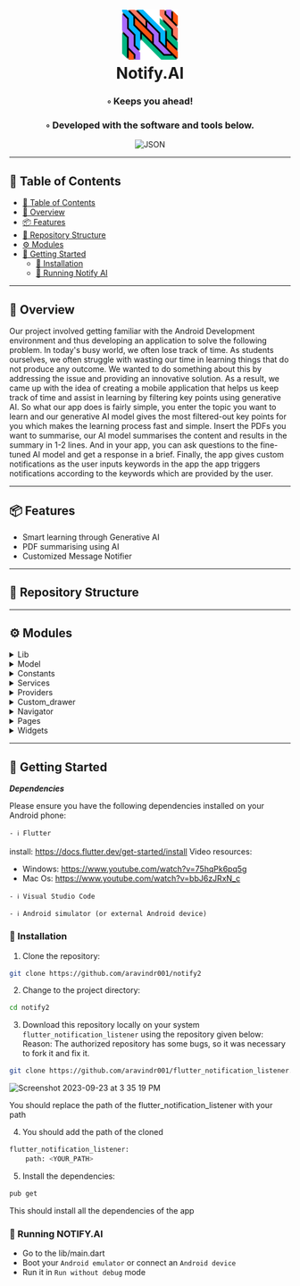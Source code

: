 <div align="center">
<h1 align="center">
<img src="assets/images/logo.png" width="100" />
<br>Notify.AI
</h1>
<h3>◦ Keeps you ahead!</h3>
<h3>◦ Developed with the software and tools below.</h3>

<p align="center">

<img src="https://img.shields.io/badge/FLUTTER-000000.svg?style&logo=FLUTTER" alt="JSON" />
</p>

</div>


---

## 📖 Table of Contents
- [📖 Table of Contents](#-table-of-contents)
- [📍 Overview](#-overview)
- [📦 Features](#-features)
- [📂 Repository Structure](#-repository-structure)
- [⚙️ Modules](#-modules)
- [🚀 Getting Started](#-getting-started)
    - [🔧 Installation](#-installation)
    - [🤖 Running Notify AI](#-running-notify-ai)

---


## 📍 Overview


Our project involved getting familiar with the Android Development environment and thus developing an application to solve the following problem.
In today's busy world, we often lose track of time. As students ourselves, we often struggle with wasting our time in learning things that do not produce any outcome. We wanted to do something about this by addressing the issue and providing an innovative solution. As a result, we came up with the idea of creating a mobile application that helps us keep track of time and assist in learning by filtering key points using generative AI.
So what our app does is fairly simple, you enter the topic you want to learn and our generative AI model gives the most filtered-out key points for you which makes the learning process fast and simple. Insert the PDFs you want to summarise, our AI model summarises the content and results in the summary in 1-2 lines. And in your app, you can ask questions to the fine-tuned AI model and get a response in a brief. Finally, the app gives custom notifications as the user inputs keywords in the app the app triggers notifications according to the keywords which are provided by the user.

---

## 📦 Features

- Smart learning through Generative AI
- PDF summarising using AI
- Customized Message Notifier


---


## 📂 Repository Structure



---

## ⚙️ Modules

<details closed><summary>Lib</summary>

| File                                                                                  | Summary                                                                                                                                                                                                                                                                                                                          |
| ---                                                                                   | ---                                                                                                                                                                                                                                                                                                                              |
| [boxes.dart](https://github.com/aravindr001/notify2/blob/main/lib/boxes.dart)         | This code imports and initializes Hive, a lightweight and efficient local database solution. It defines two Box instances-"keywords" and "notifications"-to manage data storage, retrieval, and manipulation.                                                                                                                    |
| [main.dart](https://github.com/aravindr001/notify2/blob/main/lib/main.dart)           | This code sets up and initializes the required dependencies for a notification app. It handles requesting notifications permissions, initializes the Hive database, registers an adapter for NotificationDataModel, opens Hive boxes for keywords and notifications, and sets up the app UI with a material theme and splash screen.    |
| [app_theme.dart](https://github.com/aravindr001/notify2/blob/main/lib/app_theme.dart) | This code defines a customizable app theme for a Flutter application, including colours and text styles. It also provides a TextTheme object, which maps different text styles to specific typography elements like headings and captions. The code aims to provide a unified and consistent visual design for the app interface. |

</details>

<details closed><summary>Model</summary>

| File                                                                                                  | Summary                                                                                                                                                                                                                                                                                                                                                                 |
| ---                                                                                                   | ---                                                                                                                                                                                                                                                                                                                                                                     |
| [homelist.dart](https://github.com/aravindr001/notify2/blob/main/lib/model/homelist.dart)             | The code defines a class called HomeList that represents a list of home screen options in a Flutter application. Each option has an image path, a name, and a navigateScreen property, which determines the widget to be displayed when the option is selected. This code provides functionality for navigating to a chatbot screen, a PDF screen, and a chats screen. |
| [models_model.dart](https://github.com/aravindr001/notify2/blob/main/lib/model/models_model.dart)     | The code defines a ModelsModel class with properties like id, created, and root. It includes a constructor to initialize the model, a factory method to parse JSON and create model instances, and a static method to convert a model snapshot into a list of ModelsModel objects.                                                                                      |
| [chat_model.dart](https://github.com/aravindr001/notify2/blob/main/lib/model/chat_model.dart)         | The ChatModel class is a data model that represents a chat message. It has two properties: "msg" for the message content, and "chatIndex" for the index of the chat. With a constructor and a factory method, it can easily convert JSON data into an instance of the ChatModel class.                                                                                  |
| [notification.dart](https://github.com/aravindr001/notify2/blob/main/lib/model/notification.dart)     | This code defines a data model class for storing notification data. It uses the Hive library for serialization and deserialization. The class has fields for title, text, package name, and creation timestamp.                                                                                                                                                             |
| [notification.g.dart](https://github.com/aravindr001/notify2/blob/main/lib/model/notification.g.dart) | This code is a generated TypeAdapter for the NotificationDataModel class. It provides methods to read and write instances of this class in a binary format. It specifies how the object fields should be serialized and deserialized.                                                                                                                                   |

</details>

<details closed><summary>Constants</summary>

| File                                                                                              | Summary                                                                                                                                                                                            |
| ---                                                                                               | ---                                                                                                                                                                                                |
| [api_consts.dart](https://github.com/aravindr001/notify2/blob/main/lib/constants/api_consts.dart) | This code sets the base URL and the API key for connecting to the OpenAI API. It provides the essential information required to initialize and authenticate API calls in subsequent code segments. |

</details>

<details closed><summary>Services</summary>

| File                                                                                                             | Summary                                                                                                                                                                                                                                                                                                                                                                                            |
| ---                                                                                                              | ---                                                                                                                                                                                                                                                                                                                                                                                                |
| [assets_manager.dart](https://github.com/aravindr001/notify2/blob/main/lib/services/assets_manager.dart)         | The code defines an AssetsManager class with static variables that store paths to various image files and an animation file used for loading.                                                                                                                                                                                                                                                      |
| [local_notification.dart](https://github.com/aravindr001/notify2/blob/main/lib/services/local_notification.dart) | This code snippet defines a class called "LocalNotification" that provides functions to initialize and show local notifications using the Flutter Local Notifications plugin. The "initialize" function sets up the necessary settings for notifications on both Android and iOS platforms, while the "showBigTextNotification" function displays a notification with a given title and body text. |
| [api_service.dart](https://github.com/aravindr001/notify2/blob/main/lib/services/api_service.dart)               | The code provides functionality for making API requests to fetch models, sending messages using ChatGPT API, and sending generic messages. It also handles error cases and parses the response data into appropriate models.                                                                                                                                                                       |

</details>

<details closed><summary>Providers</summary>

| File                                                                                                        | Summary                                                                                                                                                                                                                                                                                                                       |
| ---                                                                                                         | ---                                                                                                                                                                                                                                                                                                                           |
| [models_provider.dart](https://github.com/aravindr001/notify2/blob/main/lib/providers/models_provider.dart) | The ModelsProvider class is responsible for managing the current and available AI models. It provides a method to get all the available models from an API and another method to set the current model. These functionalities are important for the overall functioning of the application.                                   |
| [chats_provider.dart](https://github.com/aravindr001/notify2/blob/main/lib/providers/chats_provider.dart)   | This code defines a ChatProvider class that manages a list of chat messages. It provides methods to add user messages and send them to an API. The API service retrieves responses based on the message and chosen model id. The code also uses the ChangeNotifier class to notify listeners of any changes in the chat list. |

</details>

<details closed><summary>Custom_drawer</summary>

| File                                                                                                                          | Summary                                                                                                                                                                                                                                                                                                           |
| ---                                                                                                                           | ---                                                                                                                                                                                                                                                                                                               |
| [drawer_user_controller.dart](https://github.com/aravindr001/notify2/blob/main/lib/custom_drawer/drawer_user_controller.dart) | The code provides a customizable drawer controller widget for Flutter apps. It supports animation, scrolling, and user interaction to open and close the drawer. It also allows users to define their own menu view and uses a side panel for navigation. The code ensures a seamless and smooth user experience. |
| [home_drawer.dart](https://github.com/aravindr001/notify2/blob/main/lib/custom_drawer/home_drawer.dart)                       | This code implements a responsive home drawer menu with multiple options. It uses Flutter's Material Design elements and allows for navigation between different screens. It also includes animations and styling for a visually appealing user interface.                                                        |

</details>

<details closed><summary>Navigator</summary>

| File                                                                                  | Summary                                                                                                                                                                                                                                                                     |
| ---                                                                                   | ---                                                                                                                                                                                                                                                                         |
| [chat.dart](https://github.com/aravindr001/notify2/blob/main/lib/navigator/chat.dart) | The code initializes a Flutter ChatBot application by providing chat functionalities. It uses providers to manage the state of chat models and chat data and implements a multi-provider setup. The code also sets up the main UI elements and themes for the application. |

</details>

<details closed><summary>Pages</summary>

| File                                                                                                                  | Summary                                                                                                                                                                                                                                                                                                                                                                                                                                                                        |
| ---                                                                                                                   | ---                                                                                                                                                                                                                                                                                                                                                                                                                                                                            |
| [chat_noti.dart](https://github.com/aravindr001/notify2/blob/main/lib/pages/chat_noti.dart)                           | The code represents a chat screen in a messaging app. It includes functionalities such as displaying chat messages, sending messages, and showing typing indicators. It utilizes various Flutter widgets, providers, controllers, and focus nodes to manage message input and display.                                                                                                                                                                                         |
| [message_screen.dart](https://github.com/aravindr001/notify2/blob/main/lib/pages/message_screen.dart)                 | This code defines a message screen in a Flutter app. It utilizes Hive to store and retrieve notifications. The screen displays a list of notifications in a ListView, with each item showing the notification title, text, package name, and creation time. The notifications are displayed in reverse order with a divider between them.                                                                                                                                      |
| [pdf_screen.dart](https://github.com/aravindr001/notify2/blob/main/lib/pages/pdf_screen.dart)                         | This code is a Flutter application that allows users to select and summarize PDF files using an AI model. It uses the File Picker package to select the PDF file, the SfPdfViewer package to display the file, and the ReadPdfText package to extract the text from the PDF. It also uses an API to send the extracted text to an AI model for summarization. The summarized text is then displayed to the user.                                                               |
| [navigation_home_screen.dart](https://github.com/aravindr001/notify2/blob/main/lib/pages/navigation_home_screen.dart) | The code is a Flutter app that serves as a navigation home screen. It includes a custom drawer and different screens that can be accessed through the drawer. The screens include a home screen, a keyword screen, and an about screen. The app allows users to switch between these screens based on the selected option in the drawer. The code also includes some commented-out sections that are not currently in use.                                                     |
| [about_screen.dart](https://github.com/aravindr001/notify2/blob/main/lib/pages/about_screen.dart)                     | The code defines a screen in a Flutter app called AboutScreen. It constructs a blank screen using the Placeholder widget.                                                                                                                                                                                                                                                                                                                                                      |
| [keyword_screen.dart](https://github.com/aravindr001/notify2/blob/main/lib/pages/keyword_screen.dart)                 | This code is a Flutter application that allows users to add and view a list of keywords. The app uses Hive as the database for storing the keywords. The KeyScreen widget displays the keywords in a ListView, allowing users to delete individual keywords. It also provides a FloatingActionButton for adding new keywords using a dialogue box.                                                                                                                               |
| [home_screen.dart](https://github.com/aravindr001/notify2/blob/main/lib/pages/home_screen.dart)                       | This code is for a Flutter app that listens to phone notifications and displays them in a grid view. It uses the flutter_notification_listener plugin to handle notifications and the flutter_local_notifications plugin to show local notifications. The code also includes functionalities for starting and stopping the notification listener service and handling different types of notifications. It has a responsive design and uses animations for smooth transitions. |
| [chat_screen.dart](https://github.com/aravindr001/notify2/blob/main/lib/pages/chat_screen.dart)                       | This code is a Flutter application that listens for notifications from messaging apps and displays them in a chat-like interface. It utilizes the Flutter Local Notifications plugin to show local notifications when certain keywords are mentioned in the messages. The code also includes functionality to start and stop the notification listening service. There is also a pop-up menu with options for managing synonyms, settings, and logout.                         |
| [splash_screen.dart](https://github.com/aravindr001/notify2/blob/main/lib/pages/splash_screen.dart)                   | The code defines a SplashScreen that uses the animated_splash_screen package to display a fading transition splash screen with an image. Once the splash screen finishes, it navigates to the NavigationHomeScreen using a left-to-right page transition. The splash image size is set to 200.                                                                                                                                                                                 |
| [home_drawer.dart](https://github.com/aravindr001/notify2/blob/main/lib/pages/home_drawer.dart)                       | The code is for a Flutter widget called HomeDrawer, which is a custom drawer widget for a mobile app. It provides navigation options with icons and labels, as well as a sign-out option. The drawer uses animations for visual enhancements. It allows the user to switch between different screens within the app by selecting the desired option in the drawer.                                                                                                             |

</details>

<details closed><summary>Widgets</summary>

| File                                                                                              | Summary                                                                                                                                                                                                                                                                                                                                                        |
| ---                                                                                               | ---                                                                                                                                                                                                                                                                                                                                                            |
| [text_widget.dart](https://github.com/aravindr001/notify2/blob/main/lib/widgets/text_widget.dart) | The code defines a reusable TextWidget class in Flutter that creates a text element. It allows customization of labels, font size, colour, and font-weight. It defaults to a black colour and medium font weight.                                                                                                                                                 |
| [chat_widget.dart](https://github.com/aravindr001/notify2/blob/main/lib/widgets/chat_widget.dart) | The `ChatWidget` class is a Flutter widget that displays a chat message. It can either show the message as plain text or animate it using the `AnimatedTextKit` widget. The appearance of the widget depends on the `chatIndex` and `shouldAnimate` properties. The widget also includes an image and can display icons for liking or disliking the message. |
| [backwidget.dart](https://github.com/aravindr001/notify2/blob/main/lib/widgets/backwidget.dart)   | The code defines a "Back" widget that is a button with an arrow icon. When pressed, it navigates the user back to the "NavigationHomeScreen" using Flutter's navigation functionality. The button is styled with a black colour. This widget can be used to provide a back button functionality in a Flutter application.                                       |

</details>



---

## 🚀 Getting Started

***Dependencies***

Please ensure you have the following dependencies installed on your Android phone:

`- ℹ️ Flutter`
<br><br>
install: https://docs.flutter.dev/get-started/install
<be>
Video resources:
- Windows: https://www.youtube.com/watch?v=75hqPk6pq5g
- Mac Os: https://www.youtube.com/watch?v=bbJ6zJRxN_c

`- ℹ️ Visual Studio Code`

`- ℹ️ Android simulator (or external Android device)`


### 🔧 Installation

1. Clone the repository:
```sh
git clone https://github.com/aravindr001/notify2
```

2. Change to the project directory:
```sh
cd notify2
```

3. Download this repository locally on your system `flutter_notification_listener` using the repository given below:<br>
   Reason: The authorized repository has some bugs, so it was necessary to fork it and fix it.
```sh
git clone https://github.com/aravindr001/flutter_notification_listener.git
```
<img width="1280" alt="Screenshot 2023-09-23 at 3 35 19 PM" src="https://github.com/aravindr001/notify2/assets/120251962/5edd3510-9b00-470d-8937-f28735b46599">

You should replace the path of the flutter_notification_listener with your path


4. You should add the path of the cloned
```sh
flutter_notification_listener:
    path: <YOUR_PATH>
```

5. Install the dependencies:
```sh
pub get
```
This should install all the dependencies of the app

### 🤖 Running NOTIFY.AI

<a name="-running-notify-ai"></a>

- Go to the lib/main.dart
- Boot your `Android emulator` or connect an `Android device`
- Run it in `Run without debug` mode








